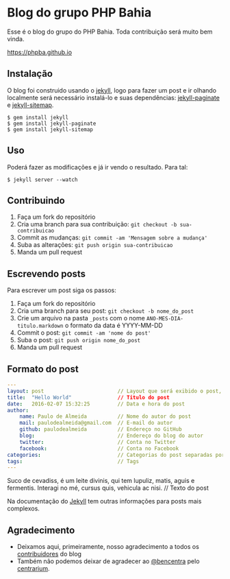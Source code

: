 # Blog do grupo PHP Bahia

Esse é o blog do grupo do PHP Bahia. Toda contribuição será muito bem vinda.

https://phpba.github.io

## Instalação

O blog foi construido usando o [jekyll], logo para fazer um post e ir olhando localmente será necessário instalá-lo e suas dependências: [jekyll-paginate] e [jekyll-sitemap].

~~~
$ gem install jekyll
$ gem install jekyll-paginate
$ gem install jekyll-sitemap
~~~

## Uso

Poderá fazer as modificações e já ir vendo o resultado. Para tal:

~~~
$ jekyll server --watch
~~~

## Contribuindo

1. Faça um fork do repositório
2. Cria uma branch para sua contribuição: `git checkout -b sua-contribuicao`
3. Commit as mudanças: `git commit -am 'Mensagem sobre a mudança'`
4. Suba as alterações: `git push origin sua-contribuicao`
5. Manda um pull request

## Escrevendo posts

Para escrever um post siga os passos:

1. Faça um fork do repositório
2. Cria uma branch para seu post: `git checkout -b nome_do_post`
3. Crie um arquivo na pasta `_posts` com o nome `ANO-MES-DIA-titulo.markdown` o formato da data é YYYY-MM-DD
4. Commit o post: `git commit -am 'nome do post'`
5. Suba o post: `git push origin nome_do_post`
6. Manda um pull request

## Formato do post

```YAML
---
layout: post                        // Layout que será exibido o post, o nome do layout é post :)
title:  "Hello World"               // Titulo do post  
date:   2016-02-07 15:32:25         // Data e hora do post
author: 
    name: Paulo de Almeida          // Nome do autor do post
    mail: paulodealmeida@gmail.com  // E-mail do autor
    github: paulodealmeida          // Endereço no GitHub
    blog:                           // Endereço do blog do autor
    twitter:                        // Conta no Twitter
    facebook:                       // Conta no Facebook  
categories:                         // Categorias do post separadas por virgula, se não houver categoria escrever "Sem categoria"
tags:                               // Tags
---
```

Suco de cevadiss, é um leite divinis, qui tem lupuliz, matis, aguis e fermentis. Interagi no mé, cursus quis, vehicula ac nisi.             // Texto do post

Na documentação do [Jekyll](http://jekyllrb.com/docs/posts/) tem outras informações para posts mais complexos.

## Agradecimento

* Deixamos aqui, primeiramente, nosso agradecimento a todos os [contribuidores] do blog
* Também não podemos deixar de agradecer ao [@bencentra][author] pelo [centrarium][theme].

[jekyll]: http://jekyllrb.com/
[jekyll-sitemap]: https://github.com/jekyll/jekyll-sitemap
[jekyll-paginate]: https://github.com/jekyll/jekyll-paginate
[contribuidores]: https://github.com/phpba/phpba.github.io/graphs/contributors
[author]: https://github.com/bencentra/
[theme]: https://github.com/bencentra/centrarium
